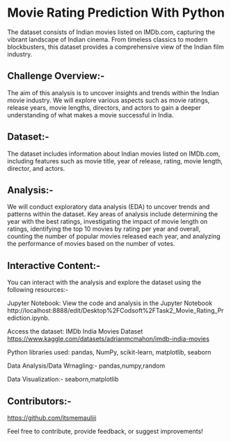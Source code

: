 # Movie Rating Prediction With Python

The dataset consists of Indian movies listed on IMDb.com, capturing the vibrant landscape of Indian cinema. From timeless classics to modern blockbusters, this dataset provides a comprehensive view of the Indian film industry.

## Challenge Overview:-

The aim of this analysis is to uncover insights and trends within the Indian movie industry. We will explore various aspects such as movie ratings, release years, movie lengths, directors, and actors to gain a deeper understanding of what makes a movie successful in India.

## Dataset:-

The dataset includes information about Indian movies listed on IMDb.com, including features such as movie title, year of release, rating, movie length, director, and actors.

## Analysis:-

We will conduct exploratory data analysis (EDA) to uncover trends and patterns within the dataset. Key areas of analysis include determining the year with the best ratings, investigating the impact of movie length on ratings, identifying the top 10 movies by rating per year and overall, counting the number of popular movies released each year, and analyzing the performance of movies based on the number of votes.

## Interactive Content:-

You can interact with the analysis and explore the dataset using the following resources:-

Jupyter Notebook: View the code and analysis in the Jupyter Notebook http://localhost:8888/edit/Desktop%2FCodsoft%2FTask2_Movie_Rating_Prediction.ipynb.

Access the dataset: IMDb India Movies Dataset https://www.kaggle.com/datasets/adrianmcmahon/imdb-india-movies

Python libraries used: pandas, NumPy, scikit-learn, matplotlib, seaborn

Data Analysis/Data Wrnagling:- pandas,numpy,random

Data Visualization:- seaborn,matplotlib

## Contributors:-

https://github.com/itsmemauliii

Feel free to contribute, provide feedback, or suggest improvements!
